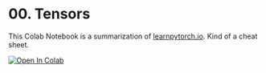 # 00. Tensors

This Colab Notebook is a summarization of [learnpytorch.io](https://learnpytorch.io). Kind of a cheat sheet.

<a target="_blank" href="https://colab.research.google.com/github/AWeirdScratcher/models/blob/main/practice/00-tensors/00_tensors.ipynb">
  <img src="https://colab.research.google.com/assets/colab-badge.svg" alt="Open In Colab"/>
</a>
